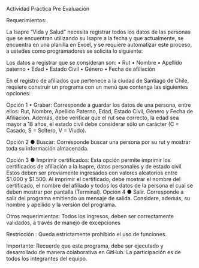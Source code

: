 Actividad Práctica Pre Evaluación

Requerimientos:

La Isapre “Vida y Salud” necesita registrar todos los datos de las personas que se encuentran utilizando su Isapre a la fecha
y que actualmente, se encuentra en una planilla en Excel, y se requiere automatizar este proceso, a ustedes como 
programadores se solicita lo siguiente:

Los datos a registrar que se consideran son:
•	Rut
•	Nombre
•	Apellido paterno
•	Edad
•	Estado Civil
•	Género
•	Fecha de afiliación

En el registro de afiliados que pertenece a la ciudad de Santiago de Chile, requiere construir un programa con un menú que contenga las siguientes opciones:


Opción 1
•	Grabar:  Corresponde a guardar los datos de una persona, entre ellos: Rut, Nombre, Apellido Paterno, Edad, Estado Civil, Género y Fecha de Afiliación.
Además, debe verificar que el rut sea correcto, la edad sea mayor a 18 años, el estado civil debe considerar sólo un carácter (C = Casado, S = Soltero, V = Viudo).

Opción 2
●	Buscar:  Corresponde buscar una persona por su rut y mostrar toda su información almacenada.

Opción 3
●	Imprimir certificados:  Esta opción permite imprimir los certificados de afiliación a la Isapre, datos personales y de estado civil. Estos deben ser previamente ingresados con valores aleatorios entre $1.000 y $1.500. Al imprimir el certificado, debe mostrar el nombre del certificado, el nombre del afiliado y todos los datos de la persona el cual se deben mostrar por pantalla (Terminal).
Opción 4 
●	Salir. Corresponde a salir del programa emitiendo un mensaje de salida. Considere, además, su nombre y apellido y la versión del programa.

Otros requerimientos: Todos los ingresos, deben ser correctamente validados, a través de manejo de excepciones 

Restricción : Queda estrictamente prohibido el uso de funciones. 

Importante: Recuerde que este programa, debe ser ejecutado y desarrollado de manera colaborativa en GitHub. La participación es de todos los integrantes del equipo. 



